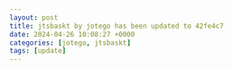 ```yaml
---
layout: post
title: jtsbaskt by jotego has been updated to 42fe4c7
date: 2024-04-26 10:08:27 +0000
categories: [jotego, jtsbaskt]
tags: [update]
---
```


